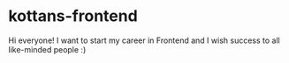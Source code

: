 # kottans-frontend
Hi everyone! 
I want to start my career in Frontend and I wish success to all like-minded people :)
